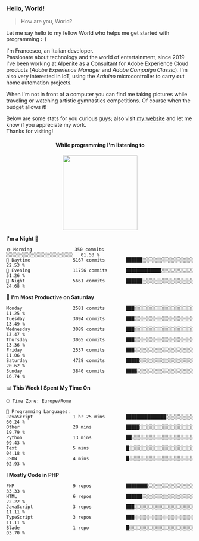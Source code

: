 ### Hello, World!

> How are you, World?

Let me say hello to my fellow World who helps me get started with programming :-)

I'm Francesco, an Italian developer.  
Passionate about technology and the world of entertainment, since 2019 I've been working at [Alpenite](https://www.alpenite.com) as a Consultant for Adobe Experience Cloud products (*Adobe Experience Manager* and *Adobe Campaign Classic*). I'm also very interested in IoT, using the *Arduino* microcontroller to carry out home automation projects.

When I'm not in front of a computer you can find me taking pictures while traveling or watching artistic gymnastics competitions. Of course when the budget allows it!

Below are some stats for you curious guys; also visit [my website](https://www.francescorega.eu) and let me know if you appreciate my work.  
Thanks for visiting!

<div align="center">
  <h4>While programming I'm listening to</h4>
  <a href="https://apps.francescorega.eu/now-playing/11147232609" target="_blank"><img src="https://apps.francescorega.eu/now-playing/11147232609" width="200"></a>
</div>

<!--START_SECTION:waka-->
**I'm a Night 🦉** 

```text
🌞 Morning                350 commits         ░░░░░░░░░░░░░░░░░░░░░░░░░   01.53 % 
🌆 Daytime                5167 commits        ██████░░░░░░░░░░░░░░░░░░░   22.53 % 
🌃 Evening                11756 commits       █████████████░░░░░░░░░░░░   51.26 % 
🌙 Night                  5661 commits        ██████░░░░░░░░░░░░░░░░░░░   24.68 % 
```
📅 **I'm Most Productive on Saturday** 

```text
Monday                   2581 commits        ███░░░░░░░░░░░░░░░░░░░░░░   11.25 % 
Tuesday                  3094 commits        ███░░░░░░░░░░░░░░░░░░░░░░   13.49 % 
Wednesday                3089 commits        ███░░░░░░░░░░░░░░░░░░░░░░   13.47 % 
Thursday                 3065 commits        ███░░░░░░░░░░░░░░░░░░░░░░   13.36 % 
Friday                   2537 commits        ███░░░░░░░░░░░░░░░░░░░░░░   11.06 % 
Saturday                 4728 commits        █████░░░░░░░░░░░░░░░░░░░░   20.62 % 
Sunday                   3840 commits        ████░░░░░░░░░░░░░░░░░░░░░   16.74 % 
```


📊 **This Week I Spent My Time On** 

```text
🕑︎ Time Zone: Europe/Rome

💬 Programming Languages: 
JavaScript               1 hr 25 mins        ███████████████░░░░░░░░░░   60.24 % 
Other                    28 mins             █████░░░░░░░░░░░░░░░░░░░░   19.79 % 
Python                   13 mins             ██░░░░░░░░░░░░░░░░░░░░░░░   09.43 % 
Text                     5 mins              █░░░░░░░░░░░░░░░░░░░░░░░░   04.18 % 
JSON                     4 mins              █░░░░░░░░░░░░░░░░░░░░░░░░   02.93 % 
```

**I Mostly Code in PHP** 

```text
PHP                      9 repos             ████████░░░░░░░░░░░░░░░░░   33.33 % 
HTML                     6 repos             ██████░░░░░░░░░░░░░░░░░░░   22.22 % 
JavaScript               3 repos             ███░░░░░░░░░░░░░░░░░░░░░░   11.11 % 
TypeScript               3 repos             ███░░░░░░░░░░░░░░░░░░░░░░   11.11 % 
Blade                    1 repo              █░░░░░░░░░░░░░░░░░░░░░░░░   03.70 % 
```




<!--END_SECTION:waka-->
